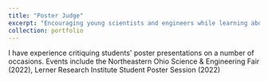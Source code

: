 ```yaml
---
title: "Poster Judge"
excerpt: "Encouraging young scientists and engineers while learning about research not directly related to my own work 1<br/><img src='/images/PosterJudgeCertificate.PNG'>"
collection: portfolio
---
```


I have experience critiquing students' poster presentations on a number of occasions. Events include the Northeastern Ohio Science & Engineering Fair (2022), Lerner Research Institute Student Poster Session (2022)
